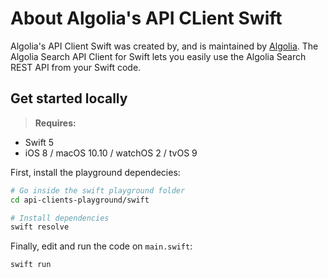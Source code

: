 # About Algolia's API CLient Swift

Algolia's API Client Swift was created by, and is maintained by [Algolia](https://github.com/algolia). The Algolia Search API Client for Swift lets you easily use the Algolia Search REST API from your Swift code.

## Get started locally

> **Requires:**
- Swift 5
- iOS 8 / macOS 10.10 / watchOS 2 / tvOS 9

First, install the playground dependecies:
```bash
# Go inside the swift playground folder
cd api-clients-playground/swift

# Install dependencies
swift resolve
```

Finally, edit and run the code on `main.swift`:
```
swift run
```
